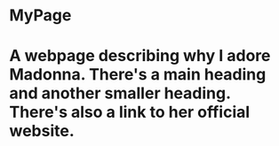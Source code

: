 # MyPage
# A webpage describing why I adore Madonna. There's a main heading and another smaller heading. There's also a link to her official website.
